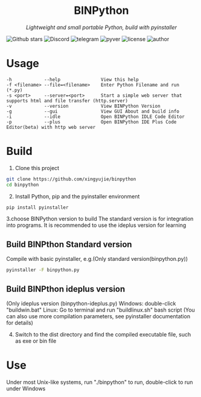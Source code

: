 <h1 align="center" name="binpython">BINPython</h1>
<p align="center">
    <em>Lightweight and small portable Python, build with pyinstaller
</em>
</p>
<p align="center">

![Github stars](https://img.shields.io/github/stars/xingyujie/binpython.svg)
![Discord](https://img.shields.io/badge/Discord-https://discord.gg/dz9HwwdSXh-green)
![telegram](https://img.shields.io/badge/Telegram-@binpython-blue)
![pyver](https://img.shields.io/badge/PythonVersion-<3.5-green)
![license](https://img.shields.io/badge/LICENSE-AGPL--3.0-brightgreen)
![author](https://img.shields.io/badge/Author-xingyujie-orange)
# Usage
```
-h            --help               View this help
-f <filename> --file=<filename>    Enter Python Filename and run (*.py)
-s <port>     --server=<port>      Start a simple web server that supports html and file transfer (http.server)
-v            --version            View BINPython Version
-g            --gui                View GUI About and build info
-i            --idle               Open BINPython IDLE Code Editor
-p            --plus               Open BINPython IDE Plus Code Editor(beta) with http web server
```
# Build

1. Clone this project
```bash
git clone https://github.com/xingyujie/binpython
cd binpython
```
2. Install Python, pip and the pyinstaller environment
```bash
pip install pyinstaller
```
3.choose BINPython version to build
The standard version is for integration into programs.  It is recommended to use the ideplus version for learning 

## Build BINPthon Standard version
Compile with basic pyinstaller, e.g.(Only standard version(binpython.py)) 
```bash
pyinstaller -F binpython.py
```
## Build BINPthon ideplus version
(Only ideplus version (binpython-ideplus.py) 
Windows: double-click "buildwin.bat" 
Linux: Go to terminal and run "buildlinux.sh" bash script 
(You can also use more compilation parameters, see pyinstaller documentation for details) 

4. Switch to the dist directory and find the compiled executable file, such as exe or bin file 
# Use
Under most Unix-like systems, run "./binpython" to run, double-click to run under Windows
